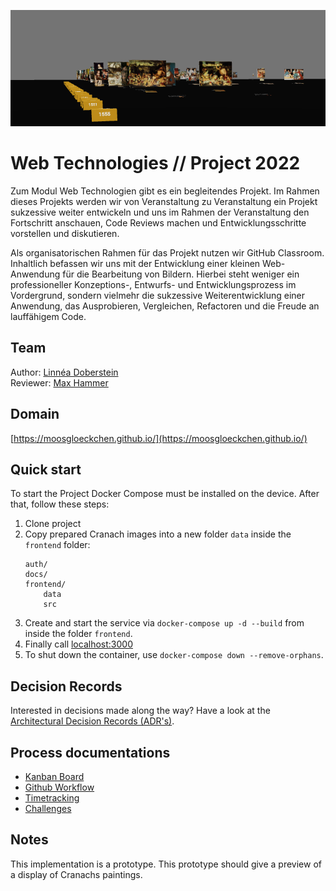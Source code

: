 ![cda experience](./frontend/src/assets/images/header.PNG)
# Web Technologies // Project 2022

Zum Modul Web Technologien gibt es ein begleitendes Projekt. Im Rahmen dieses Projekts werden wir von Veranstaltung zu Veranstaltung ein Projekt sukzessive weiter entwickeln und uns im Rahmen der Veranstaltung den Fortschritt anschauen, Code Reviews machen und Entwicklungsschritte vorstellen und diskutieren.

Als organisatorischen Rahmen für das Projekt nutzen wir GitHub Classroom. Inhaltlich befassen wir uns mit der Entwicklung einer kleinen Web-Anwendung für die Bearbeitung von Bildern. Hierbei steht weniger ein professioneller Konzeptions-, Entwurfs- und Entwicklungsprozess im Vordergrund, sondern vielmehr die sukzessive Weiterentwicklung einer Anwendung, das Ausprobieren, Vergleichen, Refactoren und die Freude an lauffähigem Code.

## Team
Author: [Linnéa Doberstein](https://github.com/Moosgloeckchen)  
Reviewer: [Max Hammer](https://github.com/MaxHam)

## Domain
[https://moosgloeckchen.github.io/](https://moosgloeckchen.github.io/)

## Quick start

To start the Project Docker Compose must be installed on the device. After that, follow these steps:

1. Clone project
2. Copy prepared Cranach images into a new folder `data` inside the `frontend` folder:
    ```
    auth/
    docs/
    frontend/
        data
        src
    ```
3. Create and start the service via `docker-compose up -d --build` from inside the folder `frontend`.
4. Finally call [localhost:3000](http://localhost:3000)
5. To shut down the container, use `docker-compose down --remove-orphans`.

## Decision Records
Interested in decisions made along the way? Have a look at the [Architectural Decision Records (ADR's)](./docs/decisions/README.md).

## Process documentations
* [Kanban Board](https://github.com/mi-classroom/mi-web-technologien-beiboot-ss2022-Moosgloeckchen/projects/1)
* [Github Workflow](./docs/review-process.md)
* [Timetracking](https://github.com/mi-classroom/mi-web-technologien-beiboot-ss2022-Moosgloeckchen/issues/7)
* [Challenges](./docs/challenges.md)

## Notes
This implementation is a prototype.
This prototype should give a preview of a display of Cranachs paintings.